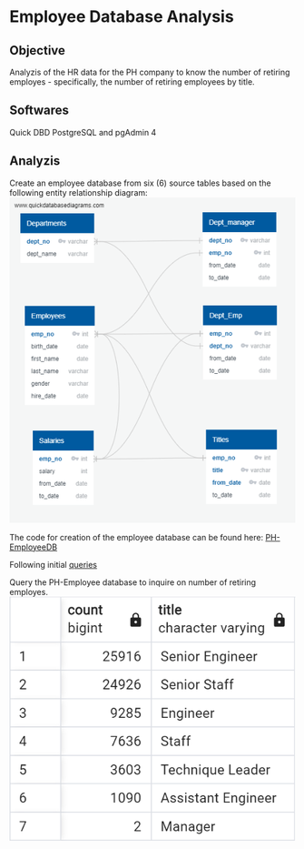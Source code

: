 # Employee Database Analysis

## Objective
Analyzis of the HR data for the PH company to know the number of retiring employes - specifically, the number of retiring employees by title.

## Softwares
Quick DBD
PostgreSQL and pgAdmin 4

## Analyzis
Create an employee database from six (6) source tables based on the following entity relationship diagram:
![EmployeeDB_corrected](https://github.com/MSF2141/Pewlett-Hackard-Analysis./blob/8fe1f28002145b1d6d31c31df98789ae835ca774/EmployeeDB_corrected.png)

The code for creation of the employee database can be found here:
[PH-EmployeeDB](https://github.com/MSF2141/Pewlett-Hackard-Analysis./blob/b63cf1609694e84f6f13df894bf9590a4beea789/Queries/PH-EmployeeDB.sql)

Following initial [queries](https://github.com/MSF2141/Pewlett-Hackard-Analysis./blob/a34a3655624e3f8baa822c887c8cd625d96ba158/Queries/queries.sql)


Query the PH-Employee database to inquire on number of retiring employes. 
![retiring_titles](https://github.com/MSF2141/Pewlett-Hackard-Analysis./blob/41bd283d906456bbdd0256832483ed4945f41d0a/Data/retiring_titles.png)
